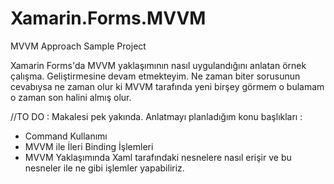 # Xamarin.Forms.MVVM
MVVM Approach Sample Project




Xamarin Forms'da MVVM yaklaşımının nasıl uygulandığını anlatan örnek çalışma.
Geliştirmesine devam etmekteyim. Ne zaman biter sorusunun cevabıysa ne zaman olur ki MVVM tarafında yeni birşey görmem o bulamam o zaman son halini almış olur.

//TO DO : Makalesi pek yakında. Anlatmayı planladığım konu başlıkları :
- Command Kullanımı
- MVVM ile İleri Binding İşlemleri
- MVVM Yaklaşımında Xaml tarafındaki nesnelere nasıl erişir ve bu nesneler ile ne gibi işlemler yapabiliriz.
